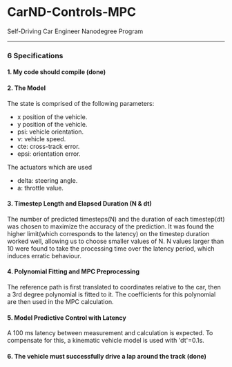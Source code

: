 # CarND-Controls-MPC
Self-Driving Car Engineer Nanodegree Program

---

### 6 Specifications
#### 1. My code should compile (done)
#### 2. The Model
The state is comprised of the following parameters:
- x position of the vehicle.
- y position of the vehicle.
- psi: vehicle orientation.
- v: vehicle speed.
- cte: cross-track error.
- epsi: orientation error.

The actuators which are used
- delta: steering angle.
- a: throttle value.

#### 3. Timestep Length and Elapsed Duration (N & dt)
The number of predicted timesteps(N) and the duration of each timestep(dt) was chosen to maximize the accuracy of the prediction.
It was found the higher limit(which corresponds to the latency) on the timestep duration worked well, allowing us to choose smaller values of N.
N values larger than 10 were found to take the processing time over the latency period, which induces erratic behaviour.  
#### 4. Polynomial Fitting and MPC Preprocessing
The reference path is first translated to coordinates relative to the car, then a 3rd degree polynomial is fitted to it. The coefficients for this polynomial are then used in the MPC calculation.  
#### 5. Model Predictive Control with Latency
A 100 ms latency between measurement and calculation is expected. To compensate for this, a kinematic vehicle model is used with 'dt'=0.1s.
#### 6. The vehicle must successfully drive a lap around the track (done)

